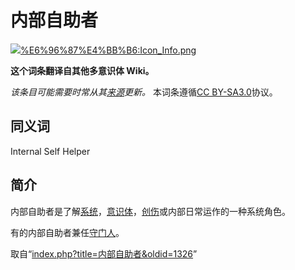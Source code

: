 <!-- Source: 内部自助者 -->

# 内部自助者

![](images/thumb/0/00/Icon_Info.png/60px-Icon_Info.png)[%E6%96%87%E4%BB%B6:Icon_Info.png](%E6%96%87%E4%BB%B6:Icon_Info.png)

**这个词条翻译自其他多意识体 Wiki。**

_该条目可能需要时常从其[来源](https://pluralpedia.org/w/Internal_Self_Helper)更新。_
本词条遵循[CC BY-SA3.0](https://creativecommons.org/licenses/by-sa/3.0/deed.zh-hans)协议。

## 同义词

Internal Self Helper

## 简介

内部自助者是了解[系统](%E7%B3%BB%E7%BB%9F)，[意识体](%E6%84%8F%E8%AF%86%E4%BD%93)，[创伤](%E5%88%9B%E4%BC%A4)或内部日常运作的一种系统角色。

有的内部自助者兼任[守门人](%E5%AE%88%E9%97%A8%E4%BA%BA)。

取自“[index.php?title=内部自助者&oldid=1326](index.php?title=%E5%86%85%E9%83%A8%E8%87%AA%E5%8A%A9%E8%80%85&oldid=1326)”
